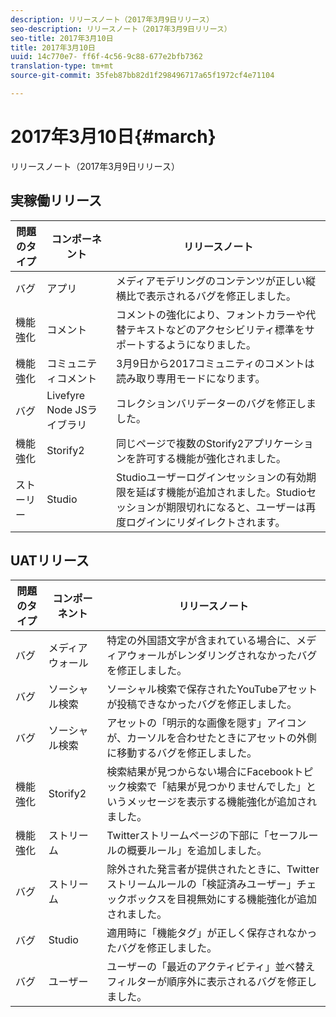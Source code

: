 ```yaml
---
description: リリースノート（2017年3月9日リリース）
seo-description: リリースノート（2017年3月9日リリース）
seo-title: 2017年3月10日
title: 2017年3月10日
uuid: 14c770e7- ff6f-4c56-9c88-677e2bfb7362
translation-type: tm+mt
source-git-commit: 35feb87bb82d1f298496717a65f1972cf4e71104

---
```



# 2017年3月10日{#march}

リリースノート（2017年3月9日リリース）

## 実稼働リリース

| **問題のタイプ** | **コンポーネント** | **リリースノート** |
|---|---|---|
| バグ | アプリ | メディアモデリングのコンテンツが正しい縦横比で表示されるバグを修正しました。 |
| 機能強化 | コメント | コメントの強化により、フォントカラーや代替テキストなどのアクセシビリティ標準をサポートするようになりました。 |
| 機能強化 | コミュニティコメント | 3月9日から2017コミュニティのコメントは読み取り専用モードになります。 |
| バグ | Livefyre Node JSライブラリ | コレクションバリデーターのバグを修正しました。 |
| 機能強化 | Storify2 | 同じページで複数のStorify2アプリケーションを許可する機能が強化されました。 |
| ストーリー | Studio | Studioユーザーログインセッションの有効期限を延ばす機能が追加されました。Studioセッションが期限切れになると、ユーザーは再度ログインにリダイレクトされます。 |

## UATリリース

| **問題のタイプ** | **コンポーネント** | **リリースノート** |
|---|---|---|
| バグ | メディアウォール | 特定の外国語文字が含まれている場合に、メディアウォールがレンダリングされなかったバグを修正しました。 |
| バグ | ソーシャル検索 | ソーシャル検索で保存されたYouTubeアセットが投稿できなかったバグを修正しました。 |
| バグ | ソーシャル検索 | アセットの「明示的な画像を隠す」アイコンが、カーソルを合わせたときにアセットの外側に移動するバグを修正しました。 |
| 機能強化 | Storify2 | 検索結果が見つからない場合にFacebookトピック検索で「結果が見つかりませんでした」というメッセージを表示する機能強化が追加されました。 |
| 機能強化 | ストリーム | Twitterストリームページの下部に「セーフルールの概要ルール」を追加しました。 |
| バグ | ストリーム | 除外された発言者が提供されたときに、Twitterストリームルールの「検証済みユーザー」チェックボックスを目視無効にする機能強化が追加されました。 |
| バグ | Studio | 適用時に「機能タグ」が正しく保存されなかったバグを修正しました。 |
| バグ | ユーザー | ユーザーの「最近のアクティビティ」並べ替えフィルターが順序外に表示されるバグを修正しました。 |

